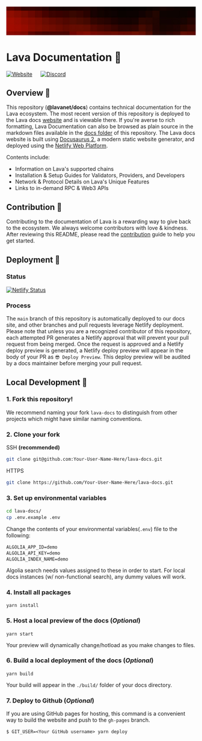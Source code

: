 ![Banner](static/img/banner/Chains.jpg)

# Lava Documentation 📕

[![Website](https://img.shields.io/badge/WEBSITE-https%3A%2F%2Fdocs.lavanet.xyz-green?style=for-the-badge)](https://docs.lavanet.xyz) &emsp;  [![Discord](https://img.shields.io/discord/963778337904427018?color=green&logo=discord&logoColor=white&style=for-the-badge)](https://discord.gg/EKzbc6bx)


## Overview 🔎

This repository (**@lavanet/docs**) contains technical documentation for the Lava ecosystem. The most recent version of this repository is deployed to the Lava docs [website](https://docs.lavanet.xyz/) and is viewable there. If you're averse to rich formatting, Lava Documentation can also be browsed as plain source in the markdown files available in the [docs folder](/docs/) of this repository. The Lava docs website is built using [Docusaurus 2](https://docusaurus.io/), a modern static website generator, and deployed using the [Netlify Web Platform](https://www.netlify.com/).

Contents include:

- Information on Lava's supported chains
- Installation & Setup Guides for Validators, Providers, and Developers
- Network & Protocol Details on Lava's Unique Features
- Links to in-demand RPC & Web3 APIs

## Contribution 👥

Contributing to the documentation of Lava is a rewarding way to give back to the ecosystem. We always welcome contributors with love & kindness. After reviewing this README, please read the [contribution](CONTRIBUTING.md) guide to help you get started.


## Deployment 🚀

### Status

[![Netlify Status](https://api.netlify.com/api/v1/badges/58c0a448-7af0-48d3-8e29-86fc4a6f4868/deploy-status)](https://app.netlify.com/sites/sage-swan-13ac7b/deploys)

### Process
The `main` branch of this repository is automatically deployed to our docs site, and other branches and pull requests leverage Netlify deployment. Please note that unless you are a recognized contributor of this repository, each attempted PR generates a Netlify approval that will prevent your pull request from being merged. Once the request is approved and a Netlify deploy preview is generated, a Netlify deploy preview will appear in the body of your PR as `😎 Deploy Preview`. This deploy preview will be audited by a docs maintainer before merging your pull request.

## Local Development 🔧

### 1. Fork this repository!

We recommend naming your fork `lava-docs` to distinguish from other projects which might have similar naming conventions.

### 2. Clone your fork

SSH **(recommended)**

```bash
git clone git@github.com:Your-User-Name-Here/lava-docs.git
```

HTTPS

```bash
git clone https://github.com/Your-User-Name-Here/lava-docs.git
```

### 3. Set up environmental variables

```bash
cd lava-docs/
cp .env.example .env
```

Change the contents of your environmental variables(`.env`) file to the following:

```
ALGOLIA_APP_ID=demo
ALGOLIA_API_KEY=demo
ALGOLIA_INDEX_NAME=demo
```

Algolia search needs values assigned to these in order to start. For local docs instances (w/ non-functional search), any dummy values will work.

### 4. Install all packages

```
yarn install
```

### 5. Host a local preview of the docs (*Optional*)

```
yarn start
```

Your preview will dynamically change/hotload as you make changes to files.

### 6. Build a local deployment of the docs (*Optional*)

```
yarn build
```

Your build will appear in the `./build/` folder of your docs directory.

### 7. Deploy to Github (*Optional*)

If you are using GitHub pages for hosting, this command is a convenient way to build the website and push to the `gh-pages` branch.

```
$ GIT_USER=<Your GitHub username> yarn deploy
```
